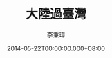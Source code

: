 ---
issue: 71
title: 大陸過臺灣
author: 李秉璋
language: 詔安
date: 2014-05-22T00:00:00.000+08:00
topic: 文史
difficulty: 2
wikidata: Q98095890
wikidata_link: https://www.wikidata.org/wiki/Q98095890
---